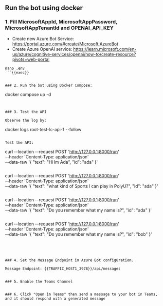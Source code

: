 ## Run the bot using docker

### 1. Fill MicrosoftAppId, MicrosoftAppPassword, MicrosoftAppTenantId and OPENAI_API_KEY

- Create new Azure Bot Service: https://portal.azure.com/#create/Microsoft.AzureBot
- Create Azure OpenAI service: https://learn.microsoft.com/en-us/azure/cognitive-services/openai/how-to/create-resource?pivots=web-portal

```
nano .env
```{{exec}}


### 2. Run the bot using Docker Compose:

```
docker compose up -d
```{{exec}}


### 3. Test the API

Observe the log by:

```
docker logs root-test-lc-api-1 --follow
```{{exec}}

Test the API:

```
curl --location --request POST 'http://127.0.0.1:8000/run' \
--header 'Content-Type: application/json' \
--data-raw '{
    "text": "Hi Im Ada",
    "id": "ada"
}'
```{{exec}}

```
curl --location --request POST 'http://127.0.0.1:8000/run' \
--header 'Content-Type: application/json' \
--data-raw '{
    "text": "what kind of Sports I can play in PolyU?",
    "id": "ada"
}'
```{{exec}}

```
curl --location --request POST 'http://127.0.0.1:8000/run' \
--header 'Content-Type: application/json' \
--data-raw '{
    "text": "Do you remember what my name is?",
    "id": "ada"
}'
```{{exec}}

```
curl --location --request POST 'http://127.0.0.1:8000/run' \
--header 'Content-Type: application/json' \
--data-raw '{
    "text": "Do you remember what my name is?",
    "id": "bob"
}'
```{{exec}}




### 4. Set the Message Endpoint in Azure Bot configuration.

Message Endpoint: {{TRAFFIC_HOST1_3978}}/api/messages


### 5. Enable the Teams Channel


### 6. Click "Open in Teams" then send a message to your bot in Teams, and it should respond with a generated message